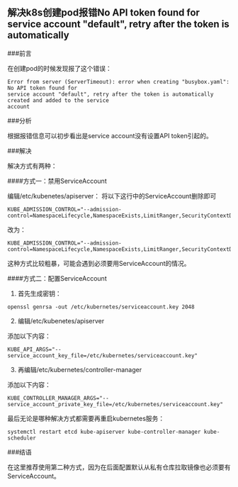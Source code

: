 ## 解决k8s创建pod报错No API token found for service account "default", retry after the token is automatically

###前言

在创建pod的时候发现报了这个错误：

```shell
Error from server (ServerTimeout): error when creating "busybox.yaml": No API token found for 
service account "default", retry after the token is automatically created and added to the service 
account
```

###分析

根据报错信息可以初步看出是service account没有设置API token引起的。 

###解决

解决方式有两种：

####方式一：禁用ServiceAccount

编辑/etc/kubenetes/apiserver： 
将以下这行中的ServiceAccount删除即可 

```shell
KUBE_ADMISSION_CONTROL="--admission-control=NamespaceLifecycle,NamespaceExists,LimitRanger,SecurityContextDeny,ServiceAccount,ResourceQuota" 
```

改为： 

```shell
KUBE_ADMISSION_CONTROL="--admission-control=NamespaceLifecycle,NamespaceExists,LimitRanger,SecurityContextDeny,ResourceQuota"
```

这种方式比较粗暴，可能会遇到必须要用ServiceAccount的情况。

####方式二：配置ServiceAccount

1. 首先生成密钥： 


```shell
openssl genrsa -out /etc/kubernetes/serviceaccount.key 2048
```

2. 编辑/etc/kubenetes/apiserver 

添加以下内容： 

```shell
KUBE_API_ARGS="--service_account_key_file=/etc/kubernetes/serviceaccount.key"
```

3. 再编辑/etc/kubernetes/controller-manager 

添加以下内容： 

```shell
KUBE_CONTROLLER_MANAGER_ARGS="--service_account_private_key_file=/etc/kubernetes/serviceaccount.key"
```

最后无论是哪种解决方式都需要再重启kubernetes服务： 

```shell
systemctl restart etcd kube-apiserver kube-controller-manager kube-scheduler
```

###结语

在这里推荐使用第二种方式，因为在后面配置默认从私有仓库拉取镜像也必须要有ServiceAccount。